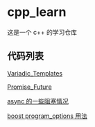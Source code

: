 # cpp_learn
这是一个 c++ 的学习仓库

## 代码列表
[Variadic_Templates](Variadic_Templates/main.cpp)

[Promise_Future](promise_future/main.cpp)

[async 的一些阻塞情况](future_block/main.cpp)

[boost program_options 用法](boost/program_options/main.cpp)